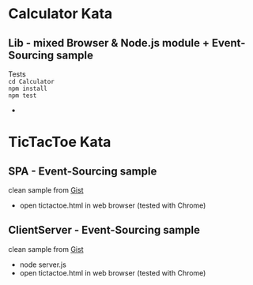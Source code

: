 Calculator Kata
====
Lib - mixed Browser & Node.js module + Event-Sourcing sample
----
Tests  
`cd Calculator`  
`npm install`  
`npm test` 

-
TicTacToe Kata
====
SPA - Event-Sourcing sample
----
clean sample from [Gist](https://gist.github.com/MikeBild/5926056)

* open tictactoe.html in web browser (tested with Chrome)


ClientServer - Event-Sourcing sample
----
clean sample from [Gist](https://gist.github.com/MikeBild/e10f1c3e90ce4d17022a)

* node server.js
* open tictactoe.html in web browser (tested with Chrome)